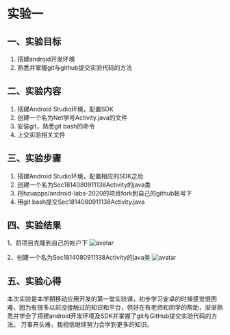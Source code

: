 # 实验一
## 一、实验目标		
1. 搭建android开发环境
2. 熟悉并掌握git与github提交实验代码的方法	
## 二、实验内容	
1. 搭建Android Studio环境，配置SDK		
2. 创建一个名为Net学号Activity.java的文件
3. 安装git，熟悉git bash的命令
4. 上交实验相关文件
## 三、实验步骤	
1. 搭建Android Studio环境，配置相应的SDK之后	
2. 创建一个名为Sec1814080911138Activity的java类	
3. 将hzuapps/android-labs-2020的项目fork到自己的github帐号下
4. 用git bash提交Sec1814080911138Activity.java	
## 四、实验结果	
1、将项目克隆到自己的帐户下 ![avatar](https://android-labs-2020/students/sec1814080911138/1.png)

2、创建一个名为Sec1814080911138Activity的java类	![avatar](https://android-labs-2020/students/sec1814080911138/2.png)

## 五、实验心得
 本次实验是本学期移动应用开发的第一堂实验课，初步学习安卓的时候感觉很困难，因为有很多以前没接触过的知识和平台，但好在有老师和同学的帮助，渐渐熟悉并学会了搭建android开发环境及SDK并掌握了git与GitHub提交实验代码的方法。
万事开头难，我相信继续努力会学到更多的知识。
